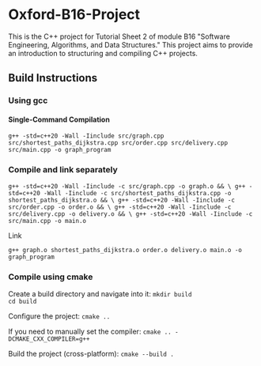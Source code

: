 # Oxford-B16-Project

This is the C++ project for Tutorial Sheet 2 of module B16 "Software Engineering, Algorithms, and Data Structures."
This project aims to provide an introduction to structuring and compiling C++ projects.

## Build Instructions

### Using gcc

#### Single-Command Compilation
`g++ -std=c++20 -Wall -Iinclude src/graph.cpp src/shortest_paths_dijkstra.cpp src/order.cpp src/delivery.cpp src/main.cpp -o graph_program`

### Compile and link separately
`g++ -std=c++20 -Wall -Iinclude -c src/graph.cpp -o graph.o && \
g++ -std=c++20 -Wall -Iinclude -c src/shortest_paths_dijkstra.cpp -o shortest_paths_dijkstra.o && \
g++ -std=c++20 -Wall -Iinclude -c src/order.cpp -o order.o && \
g++ -std=c++20 -Wall -Iinclude -c src/delivery.cpp -o delivery.o && \
g++ -std=c++20 -Wall -Iinclude -c src/main.cpp -o main.o`

Link

`g++ graph.o shortest_paths_dijkstra.o order.o delivery.o main.o -o graph_program`

### Compile using cmake
Create a build directory and navigate into it:
`mkdir build`  
`cd build`  

Configure the project:
`cmake ..`  

If you need to manually set the compiler:
`cmake .. -DCMAKE_CXX_COMPILER=g++`  

Build the project (cross-platform):
`cmake --build .`
